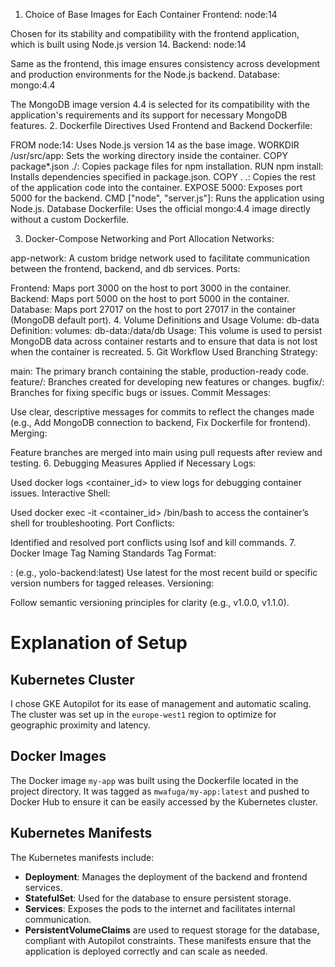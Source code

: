 1. Choice of Base Images for Each Container
Frontend: node:14

Chosen for its stability and compatibility with the frontend application, which is built using Node.js version 14.
Backend: node:14

Same as the frontend, this image ensures consistency across development and production environments for the Node.js backend.
Database: mongo:4.4

The MongoDB image version 4.4 is selected for its compatibility with the application's requirements and its support for necessary MongoDB features.
2. Dockerfile Directives Used
Frontend and Backend Dockerfile:

FROM node:14: Uses Node.js version 14 as the base image.
WORKDIR /usr/src/app: Sets the working directory inside the container.
COPY package*.json ./: Copies package files for npm installation.
RUN npm install: Installs dependencies specified in package.json.
COPY . .: Copies the rest of the application code into the container.
EXPOSE 5000: Exposes port 5000 for the backend.
CMD ["node", "server.js"]: Runs the application using Node.js.
Database Dockerfile: Uses the official mongo:4.4 image directly without a custom Dockerfile.

3. Docker-Compose Networking and Port Allocation
Networks:

app-network: A custom bridge network used to facilitate communication between the frontend, backend, and db services.
Ports:

Frontend: Maps port 3000 on the host to port 3000 in the container.
Backend: Maps port 5000 on the host to port 5000 in the container.
Database: Maps port 27017 on the host to port 27017 in the container (MongoDB default port).
4. Volume Definitions and Usage
Volume: db-data
Definition: volumes: db-data:/data/db
Usage: This volume is used to persist MongoDB data across container restarts and to ensure that data is not lost when the container is recreated.
5. Git Workflow Used
Branching Strategy:

main: The primary branch containing the stable, production-ready code.
feature/<feature-name>: Branches created for developing new features or changes.
bugfix/<issue-id>: Branches for fixing specific bugs or issues.
Commit Messages:

Use clear, descriptive messages for commits to reflect the changes made (e.g., Add MongoDB connection to backend, Fix Dockerfile for frontend).
Merging:

Feature branches are merged into main using pull requests after review and testing.
6. Debugging Measures Applied if Necessary
Logs:

Used docker logs <container_id> to view logs for debugging container issues.
Interactive Shell:

Used docker exec -it <container_id> /bin/bash to access the container’s shell for troubleshooting.
Port Conflicts:

Identified and resolved port conflicts using lsof and kill commands.
7. Docker Image Tag Naming Standards
Tag Format:

<image-name>:<version> (e.g., yolo-backend:latest)
Use latest for the most recent build or specific version numbers for tagged releases.
Versioning:

Follow semantic versioning principles for clarity (e.g., v1.0.0, v1.1.0).

# Explanation of Setup

## Kubernetes Cluster

I chose GKE Autopilot for its ease of management and automatic scaling. The cluster was set up in the `europe-west1` region to optimize for geographic proximity and latency.

## Docker Images

The Docker image `my-app` was built using the Dockerfile located in the project directory. It was tagged as `mwafuga/my-app:latest` and pushed to Docker Hub to ensure it can be easily accessed by the Kubernetes cluster.

## Kubernetes Manifests

The Kubernetes manifests include:
- **Deployment**: Manages the deployment of the backend and frontend services.
- **StatefulSet**: Used for the database to ensure persistent storage.
- **Services**: Exposes the pods to the internet and facilitates internal communication.
- **PersistentVolumeClaims** are used to request storage for the database, compliant with Autopilot constraints.
These manifests ensure that the application is deployed correctly and can scale as needed.
